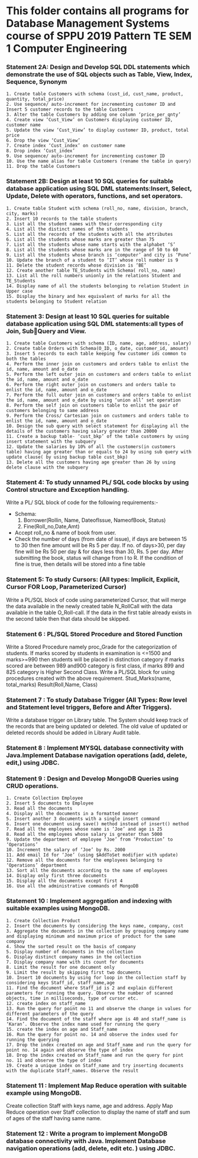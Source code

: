 # This folder contains all programs for Database Management Systems course of SPPU 2019 Pattern TE SEM 1 Computer Engineering

### Statement 2A: Design and Develop SQL DDL statements which demonstrate the use of SQL objects such as Table, View, Index, Sequence, Synonym
    1. Create table Customers with schema (cust_id, cust_name, product, quantity, total_price)
    2. Use sequence/ auto-increment for incrementing customer ID and Insert 5 customer records to the table Customers
    3. Alter the table Customers by adding one column ‘price_per_qnty’
    4. Create view ‘Cust_View’ on Customers displaying customer ID, customer name
    5. Update the view ‘Cust_View’ to display customer ID, product, total price
    6. Drop the view ‘Cust_View’
    7. Create index ‘Cust_index’ on customer name
    8. Drop index ‘Cust_index’
    9. Use sequence/ auto-increment for incrementing customer ID
    10. Use the name alias for table Customers (rename the table in query)
    11. Drop the table Customers

### Statement 2B: Design at least 10 SQL queries for suitable database application using SQL DML statements:Insert, Select, Update, Delete with operators, functions, and set operators.
    1. Create table Student with schema (roll_no, name, division, branch, city, marks)
    2. Insert 10 records to the table students
    3. List all the student names with their corresponding city
    4. List all the distinct names of the students
    5. List all the records of the students with all the attributes
    6. List all the students whose marks are greater than 75
    7. List all the students whose name starts with the alphabet ‘S’
    8. List all the students whose marks are in the range of 50 to 60
    9. List all the students whose branch is ‘computer’ and city is ‘Pune’
    10. Update the branch of a student to ‘IT’ whose roll number is 9
    11. Delete the student records whose division is ‘BE’
    12. Create another table TE_Students with Schema( roll_no, name)
    13. List all the roll numbers unionly in the relations Student and TE_Students
    14. Display name of all the students belonging to relation Student in Upper case
    15. Display the binary and hex equivalent of marks for all the students belonging to Student relation
   
### Statement 3: Design at least 10 SQL queries for suitable database application using SQL DML statements:all types of Join, SubQuery and View.
    1. Create table Customers with schema (ID, name, age, address, salary)
    2. Create table Orders with Schema(O_ID, o_date, customer_id, amount)
    3. Insert 5 records to each table keeping few customer ids common to both the tables
    4. Perform the inner join on customers and orders table to enlist the id, name, amount and o_date
    5. Perform the left outer join on customers and orders table to enlist the id, name, amount and o_date
    6. Perform the right outer join on customers and orders table to enlist the id, name, amount and o_date
    7. Perform the full outer join on customers and orders table to enlist the id, name, amount and o_date by using ‘union all’ set operation
    8. Perform the self join on customers table to enlist the pair of customers belonging to same address
    9. Perform the Cross/ Cartesian join on customers and orders table to enlist the id, name, amount and o_date
    10. Design the sub query with select statement for displaying all the details of the customers having salary greater than 20000
    11. Create a backup table- ‘cust_bkp’ of the table customers by using insert statement with the subquery
    12. Update the salaries by 10% of all the customers(in customers table) having age greater than or equals to 24 by using sub query with update clause( by using backup table cust_bkp)
    13. Delete all the customers having age greater than 26 by using delete clause with the subquery

### Statement 4: To study unnamed PL/ SQL code blocks by using Control structure and Exception handling.
Write a PL/ SQL block of code for the following requirements:-
- Schema:
     1. Borrower(Rollin, Name, DateofIssue, NameofBook, Status)
     2. Fine(Roll_no,Date,Amt)
- Accept roll_no & name of book from user.
- Check the number of days (from date of issue), if days are between 15 to 30 then fine amount will be Rs 5 per day. If no. of days>30, per day fine will be Rs 50 per day & for days less than 30, Rs. 5 per day. After submitting the book, status will change from I to R. If the condition of fine is true, then details will be stored into a fine table

### Statement 5: To study Cursors: (All types: Implicit, Explicit, Cursor FOR Loop, Parameterized Cursor)
Write a PL/SQL block of code using parameterized Cursor, that will merge the data available in the newly created table N_RollCall with the data available in the table O_Roll-call. If the data in the first table already exists in the second table then that data should be skipped.

### Statement 6 : PL/SQL Stored Procedure and Stored Function
Write a Stored Procedure namely proc_Grade for the categorization of students. If marks scored by students in examination is <=1500 and marks>=990 then students will be placed in distinction category if marks scored are between 989 and900 category is first class, if marks 899 and 825 category is Higher Second Class. Write a PL/SQL block for using procedures created with the above requirement. Stud_Marks(name, total_marks) Result(Roll,Name, Class)

### Statement 7 : To study Database Trigger (All Types: Row level and Statement level triggers, Before and After Triggers).
Write a database trigger on Library table. The System should keep track of the records that are being updated or deleted. The old value of updated or deleted records should be added in Library Audit table.

### Statement 8 : Implement MYSQL database connectivity with Java.Implement Database navigation operations (add, delete, edit,) using JDBC.

### Statement 9 : Design and Develop MongoDB Queries using CRUD operations. 
    1. Create Collection Employee
    2. Insert 5 documents to Employee
    3. Read all the documents
    4. Display all the documents in a formatted manner
    5. Insert another 3 documents with a single insert command
    6. Insert one document using save() method instead of insert() method
    7. Read all the employees whose name is ‘Joe’ and age is 25
    8. Read all the employees whose salary is greater than 5000
    9. Update the department of employee ‘Joe’ from ‘Production’ to ‘Operations’
    10. Increment the salary of ‘Joe’ by Rs. 2000
    11. Add email Id for ‘Joe’ (using $AddToSet modifier with update)
    12. Remove all the documents for the employees belonging to ‘Operations’ department
    13. Sort all the documents according to the name of employees
    14. Display only first three documents
    15. Display all the documents except first 4
    16. Use all the administrative commands of MongoDB

### Statement 10 : Implement aggregation and indexing with suitable examples using MongoDB.
    1. Create Collection Product
    2. Insert the documents by considering the keys name, company, cost
    3. Aggregate the documents in the collection by grouping company name and displaying minimum and maximum price of product for the same company
    4. Show the sorted result on the basis of company
    5. Display number of documents in the collection
    6. Display distinct company names in the collection
    7. Display company name with its count for documents
    8. Limit the result for one document only
    9. Limit the result by skipping first two documents
    10. Insert 10 documents by using for loop in the collection staff by considering keys Staff_id, staff_name,age
    11. Find the document where Staff_id is 2 and explain different parameters for running the query. Observe the number of scanned objects, time in milliseconds, type of cursor etc.
    12. create index on staff_name
    13. Run the query for point no 11 and observe the change in values for different parameters of the query
    14. Find the document of the staff where age is 40 and staff_name is ‘Karan’. Observe the index name used for running the query
    15. create the index on age and Staff_name
    16. Run the query for point no. 14 and observe the index used for running the querying
    17. Drop the index created on age and Staff_name and run the query for point no. 14 again and observe the type of index
    18. Drop the index created on Staff_name and run the query for pint no. 11 and observe the type of index
    19. Create a unique index on Staff_name and try inserting documents with the duplicate Staff_names. Observe the result

### Statement 11 :  Implement Map Reduce operation with suitable example using MongoDB.
Create collection Staff with keys name, age and address. Apply Map Reduce operation over Staff collection to display the name of staff and sum of ages of the staff 
having same name.

### Statement 12 : Write a program to implement MongoDB database connectivity with Java. Implement Database navigation operations (add, delete, edit etc. ) using JDBC.

